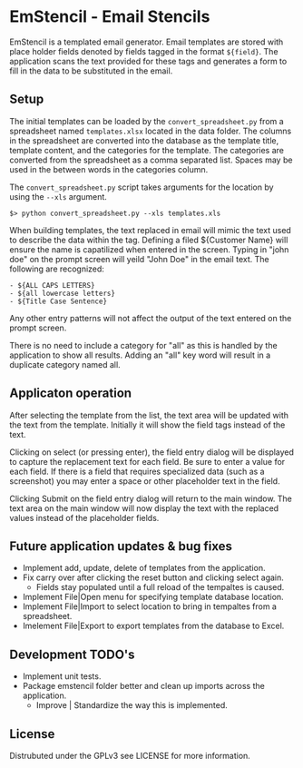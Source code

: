 # EmStencil - Email Stencils
EmStencil is a templated email generator. Email templates are stored with place holder fields denoted by fields tagged in the format ```${field}```. The application scans the text provided for these tags and generates a form to fill in the data to be substituted in the email.

## Setup
The initial templates can be loaded by the ```convert_spreadsheet.py``` from a spreadsheet named ```templates.xlsx``` located in the data folder. The columns in the spreadsheet are converted into the database as the template title, template content, and the categories for the template. The categories are converted from the spreadsheet as a comma separated list. Spaces may be used in the between words in the categories column.

The ```convert_spreadsheet.py``` script takes arguments for the location by using the ```--xls``` argument.
```
$> python convert_spreadsheet.py --xls templates.xls
```
When building templates, the text replaced in email will mimic the text used to describe the data within the tag. Defining a filed ${Customer Name} will ensure the name is capatilized when entered in the screen. Typing in "john doe" on the prompt screen will yeild "John Doe" in the email text. The following are recognized:
```
- ${ALL CAPS LETTERS}
- ${all lowercase letters}
- ${Title Case Sentence}
```
Any other entry patterns will not affect the output of the text entered on the prompt screen.

There is no need to include a category for "all" as this is handled by the application to show all results. Adding an "all" key word will result in a duplicate category named all.

## Applicaton operation
After selecting the template from the list, the text area will be updated with the text from the template. Initially it will show the field tags instead of the text.

Clicking on select (or pressing enter), the field entry dialog will be displayed to capture the replacement text for each field. Be sure to enter a value for each field. If there is a field that requires specialized data (such as a screenshot) you may enter a space or other placeholder text in the field.

Clicking Submit on the field entry dialog will return to the main window. The text area on the main window will now display the text with the replaced values instead of the placeholder fields.

## Future application updates & bug fixes
- Implement add, update, delete of templates from the application.
- Fix carry over after clicking the reset button and clicking select again.
    - Fields stay populated until a full reload of the tempaltes is caused.
- Implement File|Open menu for specifying template database location.
- Implement File|Import to select location to bring in tempaltes from a spreadsheet.
- Imelement File|Export to export templates from the database to Excel.

## Development TODO's
- Implement unit tests.
- Package emstencil folder better and clean up imports across the application.
    - Improve | Standardize the way this is implemented.

## License
Distrubuted under the GPLv3 see LICENSE for more information.